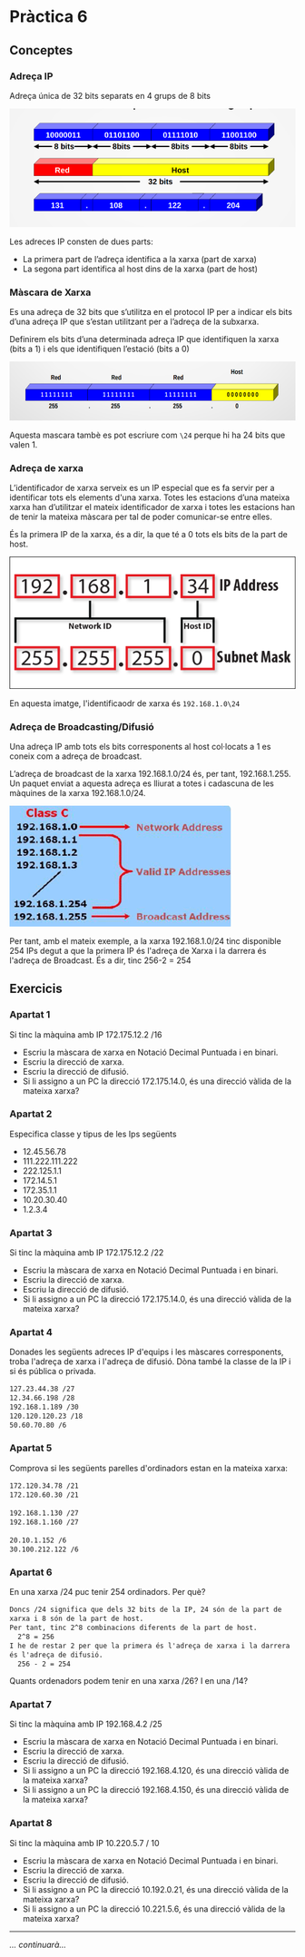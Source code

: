 # Pràctica 6

## Conceptes

### Adreça IP

Adreça única de 32 bits separats en 4 grups de 8 bits

![images/p6_adreca_ip.png](images/p6_adreca_ip.png)

Les adreces IP consten de dues parts:

* La primera part de l’adreça identifica a  la xarxa (part de xarxa)
* La segona part identifica al host dins de la xarxa (part de host)

### Màscara de Xarxa

Es  una  adreça  de  32  bits  que  s’utilitza en el protocol IP per a indicar els bits d’una adreça IP que s’estan  utilitzant per a l’adreça de la subxarxa.

Definirem els bits d’una determinada adreça IP que  identifiquen  la  xarxa  (bits  a  1)  i  els  que identifiquen l’estació (bits a 0)

![images/p6_mascara_xarxa.png](images/p6_mascara_xarxa.png)

Aquesta mascara tambè es pot escriure com `\24` perque hi ha 24 bits que valen 1.

### Adreça de xarxa

L’identificador  de  xarxa serveix es un IP especial que es fa servir per a identificar tots els elements d'una xarxa. Totes les estacions d’una mateixa xarxa han d’utilitzar el mateix identificador de xarxa i totes les  estacions  han  de  tenir  la  mateixa  màscara per tal de poder comunicar-se entre elles.

És la primera IP de la xarxa, és a dir, la que té a 0 tots els bits de la part de host.

![images/p6_network_id.png](images/p6_network_id.png)

En aquesta imatge, l'identificaodr de xarxa és `192.168.1.0\24`

### Adreça de Broadcasting/Difusió

Una adreça IP amb tots els bits corresponents al host col·locats a 1 es coneix com a adreça de broadcast.

L’adreça   de   broadcast   de   la   xarxa 192.168.1.0/24 és, per tant, 192.168.1.255.
Un paquet enviat a aquesta adreça es lliurat a totes i cadascuna de les màquines de la xarxa 192.168.1.0/24.

![images/p6_broadcast.gif](images/p6_broadcast.gif)

Per tant, amb el mateix exemple, a la xarxa 192.168.1.0/24 tinc disponible 254 IPs degut a que la primera IP és l'adreça de Xarxa i la darrera és l'adreça de Broadcast. És a dir, tinc 256-2 = 254

## Exercicis

### Apartat 1

Si tinc la màquina amb IP 172.175.12.2 /16

* Escriu la màscara de xarxa en Notació Decimal Puntuada i en binari.
* Escriu la direcció de xarxa.
* Escriu la direcció de difusió.
* Si li assigno a un PC la direcció 172.175.14.0, és una direcció vàlida de la mateixa xarxa?

### Apartat 2

Especifica classe y tipus de les Ips següents

* 12.45.56.78
* 111.222.111.222
* 222.125.1.1
* 172.14.5.1
* 172.35.1.1
* 10.20.30.40
* 1.2.3.4

### Apartat 3

Si tinc la màquina amb IP 172.175.12.2 /22

* Escriu la màscara de xarxa en Notació Decimal Puntuada i en binari.
* Escriu la direcció de xarxa.
* Escriu la direcció de difusió.
* Si li assigno a un PC la direcció 172.175.14.0, és una direcció vàlida de la mateixa xarxa?

### Apartat 4

Donades les següents adreces IP d'equips i les màscares corresponents, troba l'adreça de xarxa i l'adreça de difusió. Dòna també la classe de la IP i si és pública o privada.

```
127.23.44.38 /27
12.34.66.198 /28
192.168.1.189 /30
120.120.120.23 /18
50.60.70.80 /6
```

### Apartat 5

Comprova si les següents parelles d'ordinadors estan en la mateixa xarxa:

```
172.120.34.78 /21
172.120.60.30 /21

192.168.1.130 /27
192.168.1.160 /27

20.10.1.152 /6
30.100.212.122 /6
```

### Apartat 6

En una xarxa /24 puc tenir 254 ordinadors. Per què?

    Doncs /24 significa que dels 32 bits de la IP, 24 són de la part de xarxa i 8 són de la part de host.
    Per tant, tinc 2^8 combinacions diferents de la part de host.
      2^8 = 256
    I he de restar 2 per que la primera és l'adreça de xarxa i la darrera és l'adreça de difusió.
      256 - 2 = 254

Quants ordenadors podem tenir en una xarxa /26? I en una /14?

### Apartat 7

Si tinc la màquina amb IP 192.168.4.2 /25

* Escriu la màscara de xarxa en Notació Decimal Puntuada i en binari.
* Escriu la direcció de xarxa.
* Escriu la direcció de difusió.
* Si li assigno a un PC la direcció 192.168.4.120, és una direcció vàlida de la mateixa xarxa?
* Si li assigno a un PC la direcció 192.168.4.150, és una direcció vàlida de la mateixa xarxa?


### Apartat 8

Si tinc la màquina amb IP 10.220.5.7 / 10

* Escriu la màscara de xarxa en Notació Decimal Puntuada i en binari.
* Escriu la direcció de xarxa.
* Escriu la direcció de difusió.
* Si li assigno a un PC la direcció 10.192.0.21, és una direcció vàlida de la mateixa xarxa?
* Si li assigno a un PC la direcció 10.221.5.6, és una direcció vàlida de la mateixa xarxa?

---

*... continuarà...*
